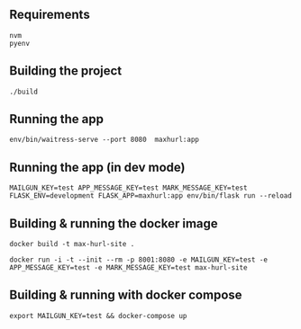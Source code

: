 

## Requirements

    nvm
    pyenv


## Building the project

    ./build


## Running the app

`env/bin/waitress-serve --port 8080  maxhurl:app`


## Running the app (in dev mode)

`MAILGUN_KEY=test APP_MESSAGE_KEY=test MARK_MESSAGE_KEY=test FLASK_ENV=development FLASK_APP=maxhurl:app env/bin/flask run --reload`


## Building & running the docker image

`docker build -t max-hurl-site .`

`docker run -i -t --init --rm -p 8001:8080 -e MAILGUN_KEY=test -e APP_MESSAGE_KEY=test -e MARK_MESSAGE_KEY=test max-hurl-site`


## Building & running with docker compose

`export MAILGUN_KEY=test && docker-compose up`